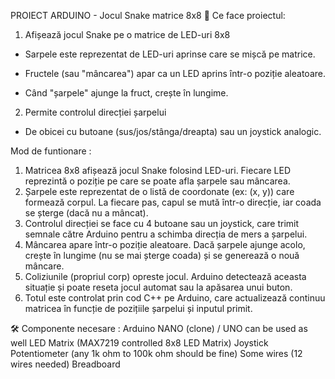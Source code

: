 PROIECT ARDUINO - Jocul Snake matrice 8x8
🔧 Ce face proiectul:
1. Afișează jocul Snake pe o matrice de LED-uri 8x8

- Sarpele este reprezentat de LED-uri aprinse care se mișcă pe matrice.

- Fructele (sau "mâncarea") apar ca un LED aprins într-o poziție aleatoare.

- Când "șarpele" ajunge la fruct, crește în lungime.

2. Permite controlul direcției șarpelui

- De obicei cu butoane (sus/jos/stânga/dreapta) sau un joystick analogic.


Mod de funtionare :
 1. Matricea 8x8 afișează jocul Snake folosind LED-uri. Fiecare LED reprezintă o poziție pe care se poate afla șarpele sau mâncarea.
 2. Șarpele este reprezentat de o listă de coordonate (ex: (x, y)) care formează corpul. La fiecare pas, capul se mută într-o direcție, iar coada se șterge (dacă nu a mâncat).
 3. Controlul direcției se face cu 4 butoane sau un joystick, care trimit semnale către Arduino pentru a schimba direcția de mers a șarpelui.
 4. Mâncarea apare într-o poziție aleatoare. Dacă șarpele ajunge acolo, crește în lungime (nu se mai șterge coada) și se generează o nouă mâncare.
 5. Coliziunile (propriul corp) opreste jocul. Arduino detectează aceasta situație și poate reseta jocul automat sau la apăsarea unui buton.
 6. Totul este controlat prin cod C++ pe Arduino, care actualizează continuu matricea în funcție de pozițiile șarpelui și inputul primit.


🛠 Componente necesare :
Arduino NANO (clone)	/	UNO can be used as well
LED Matrix		(MAX7219 controlled 8x8 LED Matrix)
Joystick
Potentiometer	(any 1k ohm to 100k ohm should be fine)
Some wires	(12 wires needed)
Breadboard	
